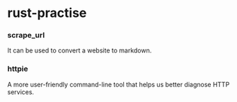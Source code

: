 # rust-practise

### scrape_url

It can be used to convert a website to markdown.

### httpie

A more user-friendly command-line tool that helps us better diagnose HTTP services.
